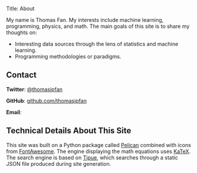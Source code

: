 Title: About

My name is Thomas Fan. My interests include machine learning, programming, physics, and math. The main goals of this site is to share my thoughts on:

- Interesting data sources through the lens of statistics and machine learning.
- Programming methodologies or paradigms.

## Contact

**Twitter**: <a href="https://twitter.com/thomasjpfan" target="_blank" rel="noopener">@thomasjpfan</a>

**GitHub**: <a href="https://github.com/thomasjpfan" target="_blank" rel="noopener">github.com/thomasjpfan</a>

**Email**: <script>
var username = "thomasjpfan";
var hostname = "gmail.com";
var linktext = username + "@" + hostname ;
document.write("<a href='" + "mail" + "to:" + username + "@" + hostname + "'>" + linktext + "</a>");
</script>


## Technical Details About This Site

This site was built on a Python package called [Pelican](http://docs.getpelican.com/) combined with icons from [FontAwesome](http://fontawesome.io/). The engine displaying the math equations uses [KaTeX](https://khan.github.io/KaTeX/). The search engine is based on [Tipue](http://www.tipue.com/search/), which searches through a static JSON file produced during site generation.

